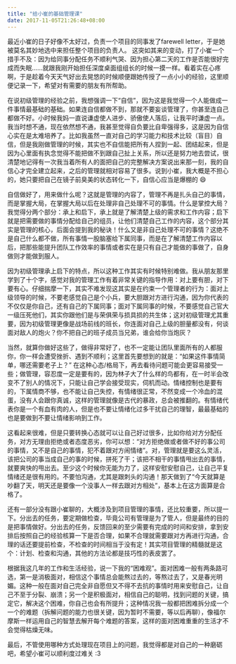 ```yaml
---
title: "给小崔的基础管理课"
date: 2017-11-05T21:26:48+08:00
---
```


最近小崔的日子好像不太好过，负责一个项目的同事发了farewell letter，于是她被莫名其妙地选中来担任整个项目的负责人。
这突如其来的变动，打了小崔一个措手不及：因为给同事分配任务不顺利气哭、因为担心第二天的工作是否能很好完成而失眠……就跟我刚开始担任深度桌面组组长的时候一摸一样。看着实在心疼啊，于是趁着今天天气好出去晃悠的时候顺便跟她传授了一点小小的经验，这里顺便记录一下，希望对有需要的朋友有所帮助。

在说初级管理的经验之前，我想强调一下“自信”，因为这是我觉得一个人能做成一件事情最基础的基础。如果连自信都做不到，那就不要妄谈管理了，你甚至连自己都做不好。小时候我妈一直说谦虚使人进步、骄傲使人落后，让我平时谦虚一点。我当时想不通，现在依然想不通，我甚至觉得自负要比自卑强得多，这是因为自信心实在是太难培养了。比如我虽然一直对自己的学习能力和技术比较（盲目）自信，但是我刚做管理的时候，其实也不自信能把所有人捏到一起、团结起来，但是因为心里面有执念觉得不能把做不到跟自己扯上关系，所以还是努力地去尝试，很清楚地记得有一次我当着所有人的面把自己的完整解决方案说出来那一刻，我的自信心才完全建立起来，之后的管理就相对容易了很多。说到小崔，我大概是不担心的，她只要把自己在镜子前臭美的状态转化一下，自信心应当是爆棚的 😄

自信做好了，用来做什么呢？这就是管理的内容了，管理不再是扎头自己的事情，而是掌握大局，在掌握大局以后在处理非自己处理不可的事情。什么是掌控大局？我觉得分两个部分：承上和启下，承上就是了解清楚上级的需求和工作内容；启下就是把需要做的事情分配给自己的组员，让他们清楚自己工作的内容，这个部分其实是管理的核心，后面会提到我的秘诀！什么又是非自己处理不可的事情？这绝不是自己什么都不做，所有事情一股脑塞给下属同事，而是在了解清楚工作内容以后，把那些能提升团队工作效率的事情或者实在是只有自己才能做的事做了，自身做则才能做到服人。

因为初级管理承上启下的特点，所以这种工作其实有时候特别难做。我从朋友那里学到了十个字，感觉对我的管理工作有着非常关键的指导作用：对上要有胆，对下要有心。仔细揣摩一下，其实不难发现这其实是在约束一个管理者的行为：面对上级领导的时候，不要老感觉自己是个小兵，要大胆跟对方进行沟通，因为你代表的不仅仅是你自己，还有自己的下属同事；面对下属同事的时候，不要感觉自己官大一级压死他们，其实你跟他们是与荣俱荣与损具损的共生体；这对初级管理尤其重要，因为初级管理更像是战场前线的班长，你连面对自己上级的胆量都没有，何谈面对敌人的炮火？你不把自己的班子成员当兄弟，谁会给你当炮灰？

当然，就算你做好这些了，做得非常好了，也不一定能让团队里面所有的人都服你，你一样会遭受挫折、遇到不顺利；这里首先要想到的就是：“如果这件事情简单，哪还需要老子上？” 在这种心态/格局下，再去看待问题可能会更容易接受一些；做管理，容忍度一定是要有的，因为林子大了什么样的鸟都有，在一时半会改变不了别人的情况下，只能让自己学会接受现实，伺机而动。情绪控制也是要有的，下属情商不够，也不能让自己失控，有情绪很正常，不然变成一个冷血的混蛋，没有人会跟你真诚，这样的管理就像是古代的暴政，总会被推翻的。有情绪代表你是一个有血有肉的人，但是也不要让情绪化过多干扰自己的理智，最最基础的也是要做到不要让情绪影响到工作。

这看起来很难，但是只要转换心态就可以让自己好过很多，比如你给对方分配任务，对方无理由拒绝或者态度恶劣，你可以想：“对方拒绝做或者做不好的事公司的事情，又不是自己的事情，犯不着跟对方闹情绪”。对，管理就是要这么灵活，该把公司的事当成自己的事的时候，拼死了干；该把不相干的事情甩出去的事情，就要爽快的甩出去。至少这个时候你无能为力了，这样安慰安慰自己，让自己平复情绪还是很有用的。不要怕沟通，尤其是跟刺头的沟通！那天做到了“今天就算是吵翻了天，明天还是要像一个没事人一样去跟对方相处”，基本上在这方面算是合格了。

还有一部分没有跟小崔聊的，大概涉及到项目管理的事情，还比较重要，所以提一下。分出去的任务，要定期做检查，毕竟公司有管理是为了管人，但是最终的目的是把事情做好。分出去的任务，反馈回来的至少需要有完成的时间和安排，拿到安排后按照自己的经验核算一下是否合理，如果不合理就需要跟对方再进行沟通，合理的话还要提前检查，不检查的时间相当于没有定！其实项目管理的精髓就是这个：计划、检查和沟通，其他的方法论都是技巧性的表皮罢了。

根据我这几年的工作和生活经验，说一下我的“困难观”。面对困难一般有两条路可选，第一是消极面对，相信这个事情总会能熬过去的，等熬过去了，又是春光明媚。这种一般在面对自己完全非自愿但又不得不去抗的事情时用来安慰自己，让自己不至于分裂、崩溃；另一个是积极面对，相信自己的聪明，找到问题的关键，搞定它，解决这个困难，你自己也会有所提升；这种情况我一般都把困难拆分成一个一个的难题（拆解问题的能力也很关键，因为暂时不需要，等以后再聊），像福尔摩斯一样运用自己的智慧去解开每个难题的答案，这样的面对困难重重的生活才不会觉得枯燥无味。

最后，不管使用哪种方式处理现在项目上的问题，我觉得都是对自己的一种磨砺吧，希望小崔可以顺利度过难关 :3
